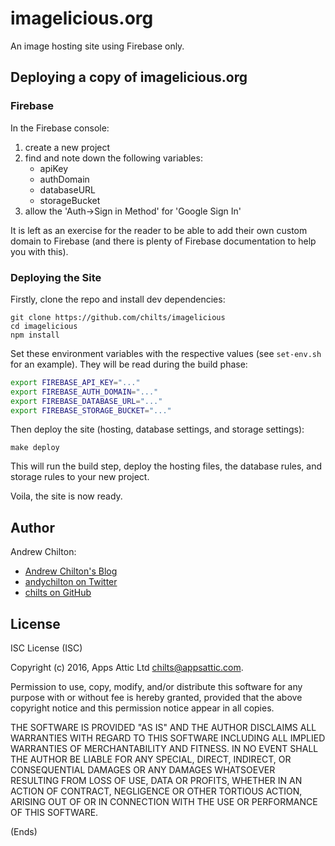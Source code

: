 # imagelicious.org #

An image hosting site using Firebase only.


## Deploying a copy of imagelicious.org ##

### Firebase ###

In the Firebase console:

1. create a new project
2. find and note down the following variables:
    * apiKey
    * authDomain
    * databaseURL
    * storageBucket
3. allow the 'Auth->Sign in Method' for 'Google Sign In'

It is left as an exercise for the reader to be able to add their own custom domain to Firebase (and there is plenty of
Firebase documentation to help you with this).

### Deploying the Site ###

Firstly, clone the repo and install dev dependencies:

```
git clone https://github.com/chilts/imagelicious
cd imagelicious
npm install
```

Set these environment variables with the respective values (see `set-env.sh` for an example). They will be read during
the build phase:

```sh
export FIREBASE_API_KEY="..."
export FIREBASE_AUTH_DOMAIN="..."
export FIREBASE_DATABASE_URL="..."
export FIREBASE_STORAGE_BUCKET="..."
```

Then deploy the site (hosting, database settings, and storage settings):

```
make deploy
```

This will run the build step, deploy the hosting files, the database rules, and storage rules to your new project.

Voila, the site is now ready.

## Author ##

Andrew Chilton:

* [Andrew Chilton's Blog](https://chilts.org/)
* [andychilton on Twitter](https://twitter.com/andychilton)
* [chilts on GitHub](https://github.com/chilts)

## License ##

ISC License (ISC)

Copyright (c) 2016, Apps Attic Ltd <chilts@appsattic.com>.

Permission to use, copy, modify, and/or distribute this software for any purpose with or without fee is hereby granted,
provided that the above copyright notice and this permission notice appear in all copies.

THE SOFTWARE IS PROVIDED "AS IS" AND THE AUTHOR DISCLAIMS ALL WARRANTIES WITH REGARD TO THIS SOFTWARE INCLUDING ALL
IMPLIED WARRANTIES OF MERCHANTABILITY AND FITNESS. IN NO EVENT SHALL THE AUTHOR BE LIABLE FOR ANY SPECIAL, DIRECT,
INDIRECT, OR CONSEQUENTIAL DAMAGES OR ANY DAMAGES WHATSOEVER RESULTING FROM LOSS OF USE, DATA OR PROFITS, WHETHER IN AN
ACTION OF CONTRACT, NEGLIGENCE OR OTHER TORTIOUS ACTION, ARISING OUT OF OR IN CONNECTION WITH THE USE OR PERFORMANCE OF
THIS SOFTWARE.

(Ends)
